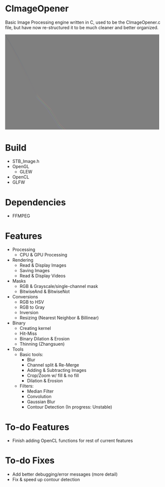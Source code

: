 # CImageOpener
Basic Image Processing engine written in C, used to be the CImageOpener.c file, but have now re-structured it to be much cleaner and better organized.

<div align="left">
    <img src="/photos/convolution.png" width="500px"</img> 
</div>

# Build
- STB_Image.h
- OpenGL
    - GLEW
- OpenCL
- GLFW

# Dependencies
- FFMPEG

# Features
- Processing
    - CPU & GPU Processing
- Rendering
    - Read & Display Images
    - Saving Images
    - Read & Display Videos
- Masks
    - RGB & Grayscale/single-channel mask
    - BitwiseAnd & BitwiseNot
- Conversions
    - RGB to HSV
    - RGB to Gray
    - Inversion
    - Resizing (Nearest Neighbor & Billinear)
- Binary
    - Creating kernel
    - Hit-Miss
    - Binary Dilation & Erosion
    - Thinning (Zhangsuen)
- Tools
    - Basic tools:
        - Blur
        - Channel split & Re-Merge
        - Adding & Subtracting Images
        - Crop/Zoom w/ fill & no fill
        - Dilation & Erosion
    - Filters:
        - Median Filter
        - Convolution
        - Gaussian Blur
        - Contour Detection (In progress: Unstable)

# To-do Features
- Finish adding OpenCL functions for rest of current features

# To-do Fixes
- Add better debugging/error messages (more detail)
- Fix & speed up contour detection
